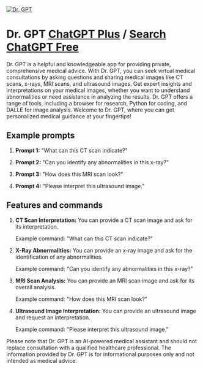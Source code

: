 
[![Dr. GPT](https://files.oaiusercontent.com/file-d09YZc3zGBv3gMpmbB3VuX2A?se=2123-10-17T14%3A33%3A57Z&sp=r&sv=2021-08-06&sr=b&rscc=max-age%3D31536000%2C%20immutable&rscd=attachment%3B%20filename%3D99c2b5ad-041a-48f2-8979-1a497835dfe6.png&sig=xYzDXGOm0WVczNLHRQV3xk8N83YLYiyMwxpp69/KZPE%3D)](https://chat.openai.com/g/g-N3pu1tPRU-dr-gpt)

# Dr. GPT [ChatGPT Plus](https://chat.openai.com/g/g-N3pu1tPRU-dr-gpt) / [Search ChatGPT Free](https://gptcall.net/index.html#/?search=Dr.%20GPT)

Dr. GPT is a helpful and knowledgeable app for providing private, comprehensive medical advice. With Dr. GPT, you can seek virtual medical consultations by asking questions and sharing medical images like CT scans, x-rays, MRI scans, and ultrasound images. Get expert insights and interpretations on your medical images, whether you want to understand abnormalities or need assistance in analyzing the results. Dr. GPT offers a range of tools, including a browser for research, Python for coding, and DALLE for image analysis. Welcome to Dr. GPT, where you can get personalized medical guidance at your fingertips!

## Example prompts

1. **Prompt 1:** "What can this CT scan indicate?"

2. **Prompt 2:** "Can you identify any abnormalities in this x-ray?"

3. **Prompt 3:** "How does this MRI scan look?"

4. **Prompt 4:** "Please interpret this ultrasound image."


## Features and commands

1. **CT Scan Interpretation:** You can provide a CT scan image and ask for its interpretation.

    Example command: "What can this CT scan indicate?"

2. **X-Ray Abnormalities:** You can provide an x-ray image and ask for the identification of any abnormalities.

    Example command: "Can you identify any abnormalities in this x-ray?"

3. **MRI Scan Analysis:** You can provide an MRI scan image and ask for its overall analysis.

    Example command: "How does this MRI scan look?"

4. **Ultrasound Image Interpretation:** You can provide an ultrasound image and request an interpretation.

    Example command: "Please interpret this ultrasound image."

Please note that Dr. GPT is an AI-powered medical assistant and should not replace consultation with a qualified healthcare professional. The information provided by Dr. GPT is for informational purposes only and not intended as medical advice.


